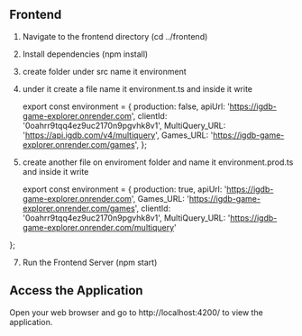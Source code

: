 
## Frontend

1. Navigate to the frontend directory (cd ../frontend)
2. Install dependencies (npm install)
3. create folder under src  name it environment
4. under it create a file name it environment.ts and inside it write

    export const environment = {
  production: false,
  apiUrl: 'https://igdb-game-explorer.onrender.com',
  clientId: '0oahrr9tqq4ez9uc2170n9pgvhk8v1',
  MultiQuery_URL: 'https://api.igdb.com/v4/multiquery',
  Games_URL: 'https://igdb-game-explorer.onrender.com/games',
};

6. create another file on enviroment folder and name it environment.prod.ts and inside it write


   export const environment = {
  production: true,
  apiUrl: 'https://igdb-game-explorer.onrender.com',
  Games_URL: 'https://igdb-game-explorer.onrender.com/games',
  clientId: '0oahrr9tqq4ez9uc2170n9pgvhk8v1',
  MultiQuery_URL: 'https://igdb-game-explorer.onrender.com/multiquery'

}; 


7. Run the Frontend Server (npm start)


## Access the Application

Open your web browser and go to  http://localhost:4200/ to view the application.
